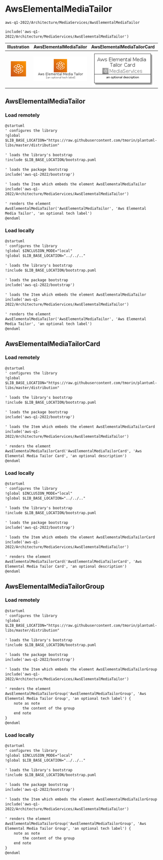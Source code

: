 # AwsElementalMediaTailor


```text
aws-q1-2022/Architecture/MediaServices/AwsElementalMediaTailor
```

```text
include('aws-q1-2022/Architecture/MediaServices/AwsElementalMediaTailor')
```



| Illustration | AwsElementalMediaTailor | AwsElementalMediaTailorCard | AwsElementalMediaTailorGroup |
| :---: | :---: | :---: | :---: |
| ![illustration for Illustration](../../../aws-q1-2022/Architecture/MediaServices/AwsElementalMediaTailor.png) | ![illustration for AwsElementalMediaTailor](../../../aws-q1-2022/Architecture/MediaServices/AwsElementalMediaTailor.Local.png) | ![illustration for AwsElementalMediaTailorCard](../../../aws-q1-2022/Architecture/MediaServices/AwsElementalMediaTailorCard.Local.png) | ![illustration for AwsElementalMediaTailorGroup](../../../aws-q1-2022/Architecture/MediaServices/AwsElementalMediaTailorGroup.Local.png) |




## AwsElementalMediaTailor

### Load remotely
```plantuml
@startuml
' configures the library
!global $LIB_BASE_LOCATION="https://raw.githubusercontent.com/tmorin/plantuml-libs/master/distribution"

' loads the library's bootstrap
!include $LIB_BASE_LOCATION/bootstrap.puml

' loads the package bootstrap
include('aws-q1-2022/bootstrap')

' loads the Item which embeds the element AwsElementalMediaTailor
include('aws-q1-2022/Architecture/MediaServices/AwsElementalMediaTailor')

' renders the element
AwsElementalMediaTailor('AwsElementalMediaTailor', 'Aws Elemental Media Tailor', 'an optional tech label')
@enduml
```

### Load locally
```plantuml
@startuml
' configures the library
!global $INCLUSION_MODE="local"
!global $LIB_BASE_LOCATION="../../.."

' loads the library's bootstrap
!include $LIB_BASE_LOCATION/bootstrap.puml

' loads the package bootstrap
include('aws-q1-2022/bootstrap')

' loads the Item which embeds the element AwsElementalMediaTailor
include('aws-q1-2022/Architecture/MediaServices/AwsElementalMediaTailor')

' renders the element
AwsElementalMediaTailor('AwsElementalMediaTailor', 'Aws Elemental Media Tailor', 'an optional tech label')
@enduml
```

## AwsElementalMediaTailorCard

### Load remotely
```plantuml
@startuml
' configures the library
!global $LIB_BASE_LOCATION="https://raw.githubusercontent.com/tmorin/plantuml-libs/master/distribution"

' loads the library's bootstrap
!include $LIB_BASE_LOCATION/bootstrap.puml

' loads the package bootstrap
include('aws-q1-2022/bootstrap')

' loads the Item which embeds the element AwsElementalMediaTailorCard
include('aws-q1-2022/Architecture/MediaServices/AwsElementalMediaTailor')

' renders the element
AwsElementalMediaTailorCard('AwsElementalMediaTailorCard', 'Aws Elemental Media Tailor Card', 'an optional description')
@enduml
```

### Load locally
```plantuml
@startuml
' configures the library
!global $INCLUSION_MODE="local"
!global $LIB_BASE_LOCATION="../../.."

' loads the library's bootstrap
!include $LIB_BASE_LOCATION/bootstrap.puml

' loads the package bootstrap
include('aws-q1-2022/bootstrap')

' loads the Item which embeds the element AwsElementalMediaTailorCard
include('aws-q1-2022/Architecture/MediaServices/AwsElementalMediaTailor')

' renders the element
AwsElementalMediaTailorCard('AwsElementalMediaTailorCard', 'Aws Elemental Media Tailor Card', 'an optional description')
@enduml
```

## AwsElementalMediaTailorGroup

### Load remotely
```plantuml
@startuml
' configures the library
!global $LIB_BASE_LOCATION="https://raw.githubusercontent.com/tmorin/plantuml-libs/master/distribution"

' loads the library's bootstrap
!include $LIB_BASE_LOCATION/bootstrap.puml

' loads the package bootstrap
include('aws-q1-2022/bootstrap')

' loads the Item which embeds the element AwsElementalMediaTailorGroup
include('aws-q1-2022/Architecture/MediaServices/AwsElementalMediaTailor')

' renders the element
AwsElementalMediaTailorGroup('AwsElementalMediaTailorGroup', 'Aws Elemental Media Tailor Group', 'an optional tech label') {
    note as note
        the content of the group
    end note
}
@enduml
```

### Load locally
```plantuml
@startuml
' configures the library
!global $INCLUSION_MODE="local"
!global $LIB_BASE_LOCATION="../../.."

' loads the library's bootstrap
!include $LIB_BASE_LOCATION/bootstrap.puml

' loads the package bootstrap
include('aws-q1-2022/bootstrap')

' loads the Item which embeds the element AwsElementalMediaTailorGroup
include('aws-q1-2022/Architecture/MediaServices/AwsElementalMediaTailor')

' renders the element
AwsElementalMediaTailorGroup('AwsElementalMediaTailorGroup', 'Aws Elemental Media Tailor Group', 'an optional tech label') {
    note as note
        the content of the group
    end note
}
@enduml
```

